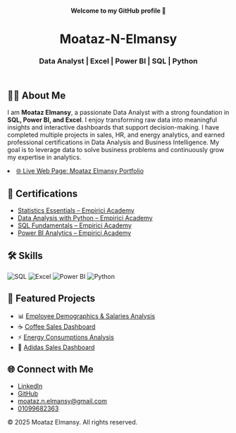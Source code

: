 
<header>
    <h4> Welcome to my GitHub profile 👋 </h4>
    <h1>Moataz-N-Elmansy</h1>
    <h3> Data Analyst | Excel | Power BI | SQL | Python </h3>
</header>

<section>
    <h2>👨‍💻 About Me</h2>
    <p>
        I am <strong>Moataz Elmansy</strong>, a passionate Data Analyst with a strong foundation in 
        <strong>SQL, Power BI, and Excel</strong>. I enjoy transforming raw data into meaningful insights 
        and interactive dashboards that support decision-making.  
        I have completed multiple projects in sales, HR, and energy analytics, and earned professional certifications 
        in Data Analysis and Business Intelligence.  
        My goal is to leverage data to solve business problems and continuously grow my expertise in analytics.
        <li><i class="fab fa-linkedin icon"></i><a href="https://lnkd.in/eGTzxbPj" target="_blank">🌐 Live Web Page: Moataz Elmansy Portfolio</a></li>
    </p>
</section>

<section>
  <h2>📜 Certifications</h2>
  <ul>
    <li><i class="fas fa-award icon"></i><a href="https://badgr.com/public/assertions/pETAglkTQUyJaBiPp_wv6A?identity" target="_blank">Statistics Essentials – Empirici Academy</a></li>
    <li><i class="fas fa-award icon"></i><a href="https://badgr.com/public/assertions/UTUKrp_oQ7akO7psmYvLbg?identity" target="_blank">Data Analysis with Python – Empirici Academy</a></li>
    <li><i class="fas fa-award icon"></i><a href="https://badgr.com/public/assertions/RaPS_xsbSwmimHF_qbfMOQ?identity" target="_blank">SQL Fundamentals – Empirici Academy</a></li>
    <li><i class="fas fa-award icon"></i><a href="https://badgr.com/public/assertions/hen3Y3yUTBOjl7jbK-9uFA?identity" target="_blank">Power BI Analytics – Empirici Academy</a></li>
  </ul>
</section>

<section class="skills">
  <h2>🛠️ Skills</h2>
  <div>
    <img src="https://img.shields.io/badge/-SQL-336791?style=for-the-badge&logo=postgresql&logoColor=white" alt="SQL">
    <img src="https://img.shields.io/badge/-Excel-217346?style=for-the-badge&logo=microsoft-excel&logoColor=white" alt="Excel">
    <img src="https://img.shields.io/badge/-PowerBI-F2C811?style=for-the-badge&logo=powerbi&logoColor=black" alt="Power BI">
    <img src="https://img.shields.io/badge/-Python-3776AB?style=for-the-badge&logo=python&logoColor=white" alt="Python">
  </div>
</section>


<section>
    <h2>📂 Featured Projects</h2>
    <ul>
        <li>📊 <a href="https://github.com/moataz-n-elmansy/Employee-Demographics-Salaries" target="_blank">Employee Demographics & Salaries Analysis</a></li>
        <li>☕ <a href="https://github.com/moataz-n-elmansy/Coffee-sales" target="_blank">Coffee Sales Dashboard</a></li>
        <li>⚡ <a href="https://github.com/moataz-n-elmansy/Energy-Consumptions-" target="_blank">Energy Consumptions Analysis</a></li>
        <li>👟 <a href="https://github.com/moataz-n-elmansy/Adidas-sales" target="_blank">Adidas Sales Dashboard</a></li>
    </ul>
</section>

<section>
    <h2>🌐 Connect with Me</h2>
    <ul>
        <li><i class="fab fa-linkedin icon"></i><a href="https://linkedin.com/in/moataz-n-elmansy" target="_blank">LinkedIn</a></li>
        <li><i class="fab fa-github icon"></i><a href="https://github.com/moataz-n-elmansy" target="_blank">GitHub</a></li>
        <li><i class="fas fa-envelope icon"></i><a href="mailto:moataz.n.elmansy@gmail.com">moataz.n.elmansy@gmail.com</a></li>
        <li><i class="fas fa-phone icon"></i><a href="tel:01099682363">01099682363</a></li>
    </ul>
</section>

<footer>
    &copy; 2025 Moataz Elmansy. All rights reserved.
</footer>

</body>
</html>
